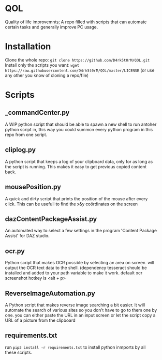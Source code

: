 # QOL
Quality of life improvemnts; A repo filled with scripts that can automate certain tasks and generally improve PC usage.

# Installation
Clone the whole repo:
```git clone https://github.com/D4rk5t0rM/QOL.git```
Install only the scripts you want:
```wget https://raw.githubusercontent.com/D4rk5t0rM/QOL/master/LICENSE```
(or use any other you know of cloning a repo/file)

# Scripts
## _commandCenter.py
A WIP python script that should be able to spawn a new shell to run antoher python script in, this way you could summon every python program in this repo from one script.

## cliplog.py
A python script that keeps a log of your clipboard data, only for as long as the script is running. This makes it easy to get previous copied content back.

## mousePosition.py
A quick and dirty script that prints the position of the mouse after every click. This can be usefull to find the x&y coördinates on the screen

## dazContentPackageAssist.py
An automated way to select a few settings in the program 'Content Package Assist' for DAZ studio.

## ocr.py
Python script that makes OCR possible by selecting an area on screen. will output the OCR text data to the shell. (dependency tesseract should be installed and added to your path variable to make it work. default ocr screenshot hotkey is <alt + p>

## ReverseImageAutomation.py
A Python script that makes reverse image searching a bit easier. It will automate the search of various sites so you don't have to go to them one by one.
you can either paste the URL in an input screen or let the script copy a URL of a picture from the clipboard

## requirements.txt
run ```pip3 install -r requirements.txt``` to install python inmports by all these scripts.
